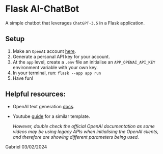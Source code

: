 # Flask AI-ChatBot

A simple chatbot that leverages `ChatGPT-3.5` in a Flask application.

## Setup

1. Make an `OpenAI` account [here](https://openai.com/).
2. Generate a personal API key for your account.
3. At the `app` level, create a `.env` file an initialise an `APP_OPENAI_API_KEY` environment variable with your own key.
4. In your terminal, run: `flask --app app run`
5. Have fun!

## Helpful resources:

- OpenAI text generation [docs](https://platform.openai.com/docs/guides/text-generation/chat-completions-api).
- Youtube [guide](https://www.youtube.com/watch?v=rYEpXc6sMS4&ab_channel=RunThat) for a similar template.

  _However, double check the official OpenAI documentation as some videos may be using legacy APIs when initialising the OpenAI clients, and therefore are showing different parameters being used._

Gabriel 03/02/2024
